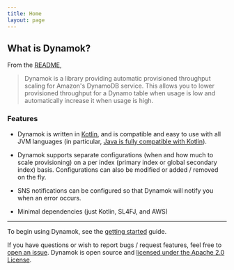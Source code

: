 ```yaml
---
title: Home
layout: page
---
```


## What is Dynamok?

From the [README](https://github.com/Knewton/dynamok/blob/master/README.md),

> Dynamok is a library providing automatic provisioned throughput scaling for Amazon's DynamoDB service. This allows you to lower provisioned throughput for a Dynamo table when usage is low and automatically increase it when usage is high.

### Features

- Dynamok is written in [Kotlin](http://kotlinlang.org/), and is compatible and easy to use with all JVM languages (in particular, [Java is fully compatible with Kotlin](http://kotlinlang.org/docs/reference/java-interop.html)).

- Dynamok supports separate configurations (when and how much to scale provisioning) on a per index (primary index or global secondary index) basis.  Configurations can also be modified or added / removed on the fly.

- SNS notifications can be configured so that Dynamok will notify you when an error occurs.

- Minimal dependencies (just Kotlin, SL4FJ, and AWS)

---

To begin using Dynamok, see the [getting started](/start/) guide.

If you have questions or wish to report bugs / request features, feel free to [open an issue](https://github.com/Knewton/dynamok/issues).  Dynamok is open source and [licensed under the Apache 2.0 License](/about).
